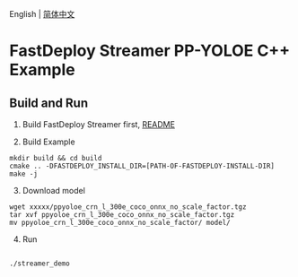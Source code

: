 English | [简体中文](README_CN.md)

# FastDeploy Streamer PP-YOLOE C++ Example

## Build and Run

1. Build FastDeploy Streamer first, [README](../../../README.md)

2. Build Example
```
mkdir build && cd build
cmake .. -DFASTDEPLOY_INSTALL_DIR=[PATH-OF-FASTDEPLOY-INSTALL-DIR]
make -j
```

3. Download model
```
wget xxxxx/ppyoloe_crn_l_300e_coco_onnx_no_scale_factor.tgz
tar xvf ppyoloe_crn_l_300e_coco_onnx_no_scale_factor.tgz
mv ppyoloe_crn_l_300e_coco_onnx_no_scale_factor/ model/
```

4. Run
```

./streamer_demo
```
